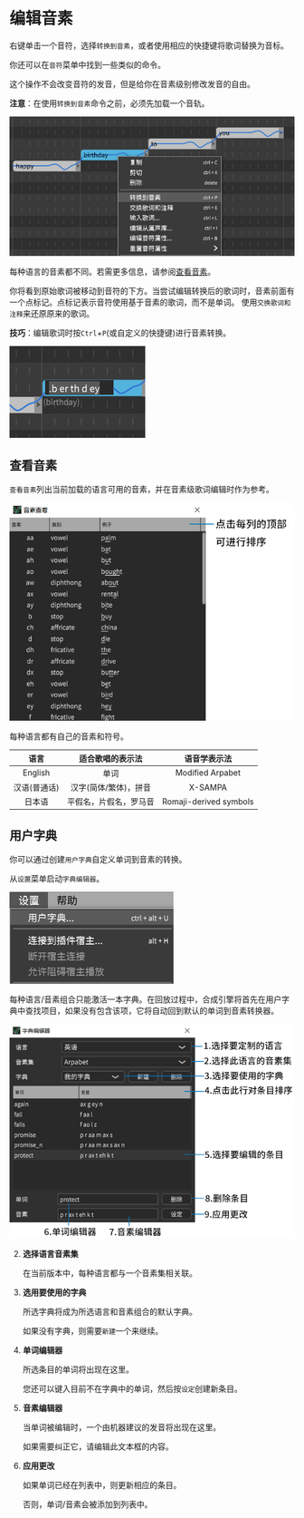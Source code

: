 # 编辑音素

右键单击一个音符，选择`转换到音素`，或者使用相应的快捷键将歌词替换为音标。

你还可以在`音符`菜单中找到一些类似的命令。

这个操作不会改变音符的发音，但是给你在音素级别修改发音的自由。

**注意**：在使用`转换到音素`命令之前，必须先加载一个音轨。

![](image/editing-phonemes-1.jpg)

每种语言的音素都不同。若需更多信息，请参阅[查看音素](/zh-cn/intermediate-and-advanced-usage/editing-phonemes.md?id=音素查看)。


你将看到原始歌词被移动到音符的下方。当尝试编辑转换后的歌词时，音素前面有一个点标记。点标记表示音符使用基于音素的歌词，而不是单词。
使用`交换歌词和注释`来还原原来的歌词。

**技巧**：编辑歌词时按`Ctrl`+`P`(或自定义的快捷键)进行音素转换。

![](image/editing-phonemes-2.jpg)

## 查看音素

`查看音素`列出当前加载的语言可用的音素，并在音素级歌词编辑时作为参考。

![](image/editing-phonemes-3.jpg)

每种语言都有自己的音素和符号。

| 语言           | 适合歌唱的表示法      |   语音学表示法          |
|  :--------:    |  :--------:            |  :--------:        |
| English      |  单词                  |  Modified Arpabet     |
| 汉语(普通话)  | 汉字(简体/繁体)，拼音   |   X-SAMPA |
| 日本语        |  平假名，片假名，罗马音 | Romaji-derived symbols |

## 用户字典

你可以通过创建`用户字典`自定义单词到音素的转换。

从`设置`菜单启动`字典编辑器`。

![](image/editing-phonemes-4.jpg)

每种语言/音素组合只能激活一本字典。在回放过程中，合成引擎将首先在用户字典中查找项目，如果没有包含该项，它将自动回到默认的单词到音素转换器。

![](image/editing-phonemes-5.jpg)

2. **选择语言音素集**

    在当前版本中，每种语言都与一个音素集相关联。

3. **选用要使用的字典**

    所选字典将成为所选语言和音素组合的默认字典。

    如果没有字典，则需要`新建`一个来继续。

6. **单词编辑器**

    所选条目的单词将出现在这里。

    您还可以键入目前不在字典中的单词，然后按`设定`创建新条目。

7. **音素编辑器**

    当单词被编辑时，一个由机器建议的发音将出现在这里。

    如果需要纠正它，请编辑此文本框的内容。

9. **应用更改**

    如果单词已经在列表中，则更新相应的条目。
    
    否则，单词/音素会被添加到列表中。
